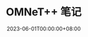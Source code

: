 ---
title: OMNeT++ 笔记
date: 2023-06-01T00:00:00+08:00
description: OMNeT++ 学习纪录.
keywords:
  - OMNeT++
  - C++
---